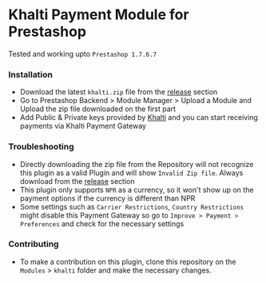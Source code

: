 # Khalti Payment Module for Prestashop

Tested and working upto `Prestashop 1.7.6.7`

### Installation
- Download the latest `khalti.zip` file from the [release](/releases/latest) section
- Go to Prestashop Backend > Module Manager > Upload a Module and Upload the zip file downloaded on the first part
- Add Public & Private keys provided by [Khalti](https://www.khalti.com) and you can start receiving payments via Khalti Payment Gateway

### Troubleshooting
- Directly downloading the zip file from the Repository will not recognize this plugin as a valid Plugin and will show `Invalid Zip file`. Always download from the [release](/release/latest) section
- This plugin only supports `NPR` as a currency, so it won't show up on the payment options if the currency is different than NPR
- Some settings such as `Carrier Restrictions`, `Country Restrictions` might disable this Payment Gateway so go to `Improve > Payment > Preferences` and check for the necessary settings

### Contributing
- To make a contribution on this plugin, clone this repository on the `Modules` > `khalti` folder and make the necessary changes. 